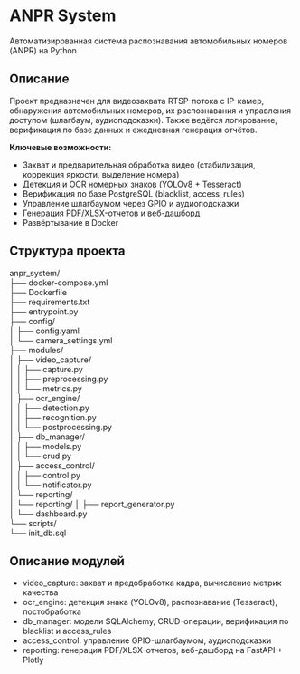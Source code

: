 # ANPR System
Автоматизированная система распознавания автомобильных номеров (ANPR) на Python

## Описание
Проект предназначен для видеозахвата RTSP-потока с IP-камер, обнаружения автомобильных номеров, их распознавания и управления доступом (шлагбаум, аудиоподсказки). Также ведётся логирование, верификация по базе данных и ежедневная генерация отчётов.

**Ключевые возможности:**
- Захват и предварительная обработка видео (стабилизация, коррекция яркости, выделение номера)
- Детекция и OCR номерных знаков (YOLOv8 + Tesseract)
- Верификация по базе PostgreSQL (blacklist, access_rules)
- Управление шлагбаумом через GPIO и аудиоподсказки
- Генерация PDF/XLSX-отчетов и веб-дашборд
- Развёртывание в Docker

## Структура проекта
anpr_system/  
├── docker-compose.yml  
├── Dockerfile  
├── requirements.txt  
├── entrypoint.py  
├── config/  
│   ├── config.yaml  
│   └── camera_settings.yml  
├── modules/  
│   ├── video_capture/  
│   │   ├── capture.py  
│   │   ├── preprocessing.py  
│   │   └── metrics.py  
│   ├── ocr_engine/  
│   │   ├── detection.py  
│   │   ├── recognition.py  
│   │   └── postprocessing.py  
│   ├── db_manager/  
│   │   ├── models.py  
│   │   └── crud.py  
│   ├── access_control/  
│   │   ├── control.py  
│   │   └── notificator.py  
│   └── reporting/  
│   └── reporting/
│       ├── report_generator.py  
│       └── dashboard.py  
└── scripts/  
    └── init_db.sql  

## Описание модулей
- video_capture: захват и предобработка кадра, вычисление метрик качества
- ocr_engine: детекция знака (YOLOv8), распознавание (Tesseract), постобработка
- db_manager: модели SQLAlchemy, CRUD-операции, верификация по blacklist и access_rules
- access_control: управление GPIO-шлагбаумом, аудиоподсказки
- reporting: генерация PDF/XLSX-отчетов, веб-дашборд на FastAPI + Plotly
